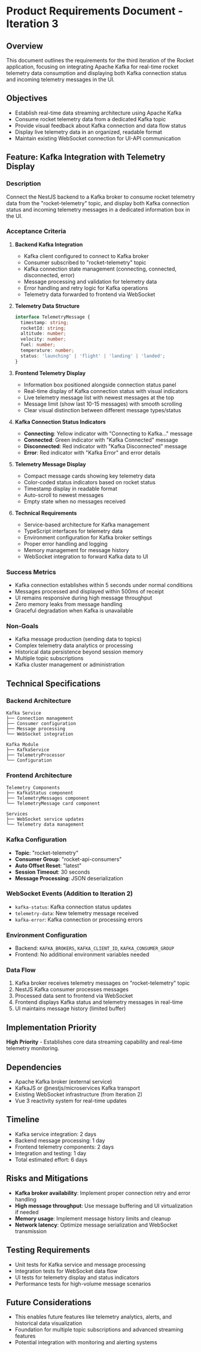 # Product Requirements Document - Iteration 3

## Overview
This document outlines the requirements for the third iteration of the Rocket application, focusing on integrating Apache Kafka for real-time rocket telemetry data consumption and displaying both Kafka connection status and incoming telemetry messages in the UI.

## Objectives
- Establish real-time data streaming architecture using Apache Kafka
- Consume rocket telemetry data from a dedicated Kafka topic
- Provide visual feedback about Kafka connection and data flow status
- Display live telemetry data in an organized, readable format
- Maintain existing WebSocket connection for UI-API communication

## Feature: Kafka Integration with Telemetry Display

### Description
Connect the NestJS backend to a Kafka broker to consume rocket telemetry data from the "rocket-telemetry" topic, and display both Kafka connection status and incoming telemetry messages in a dedicated information box in the UI.

### Acceptance Criteria

1. **Backend Kafka Integration**
   - Kafka client configured to connect to Kafka broker
   - Consumer subscribed to "rocket-telemetry" topic
   - Kafka connection state management (connecting, connected, disconnected, error)
   - Message processing and validation for telemetry data
   - Error handling and retry logic for Kafka operations
   - Telemetry data forwarded to frontend via WebSocket

2. **Telemetry Data Structure**
   ```typescript
   interface TelemetryMessage {
     timestamp: string;
     rocketId: string;
     altitude: number;
     velocity: number;
     fuel: number;
     temperature: number;
     status: 'launching' | 'flight' | 'landing' | 'landed';
   }
   ```

3. **Frontend Telemetry Display**
   - Information box positioned alongside connection status panel
   - Real-time display of Kafka connection status with visual indicators
   - Live telemetry message list with newest messages at the top
   - Message limit (show last 10-15 messages) with smooth scrolling
   - Clear visual distinction between different message types/status

4. **Kafka Connection Status Indicators**
   - **Connecting**: Yellow indicator with "Connecting to Kafka..." message
   - **Connected**: Green indicator with "Kafka Connected" message
   - **Disconnected**: Red indicator with "Kafka Disconnected" message  
   - **Error**: Red indicator with "Kafka Error" and error details

5. **Telemetry Message Display**
   - Compact message cards showing key telemetry data
   - Color-coded status indicators based on rocket status
   - Timestamp display in readable format
   - Auto-scroll to newest messages
   - Empty state when no messages received

6. **Technical Requirements**
   - Service-based architecture for Kafka management
   - TypeScript interfaces for telemetry data
   - Environment configuration for Kafka broker settings
   - Proper error handling and logging
   - Memory management for message history
   - WebSocket integration to forward Kafka data to UI

### Success Metrics
- Kafka connection establishes within 5 seconds under normal conditions
- Messages processed and displayed within 500ms of receipt
- UI remains responsive during high message throughput
- Zero memory leaks from message handling
- Graceful degradation when Kafka is unavailable

### Non-Goals
- Kafka message production (sending data to topics)
- Complex telemetry data analytics or processing
- Historical data persistence beyond session memory
- Multiple topic subscriptions
- Kafka cluster management or administration

## Technical Specifications

### Backend Architecture
```
Kafka Service
├── Connection management
├── Consumer configuration
├── Message processing
└── WebSocket integration

Kafka Module
├── KafkaService
├── TelemetryProcessor
└── Configuration
```

### Frontend Architecture
```
Telemetry Components
├── KafkaStatus component
├── TelemetryMessages component
└── TelemetryMessage card component

Services
├── WebSocket service updates
└── Telemetry data management
```

### Kafka Configuration
- **Topic**: "rocket-telemetry"
- **Consumer Group**: "rocket-api-consumers"
- **Auto Offset Reset**: "latest"
- **Session Timeout**: 30 seconds
- **Message Processing**: JSON deserialization

### WebSocket Events (Addition to Iteration 2)
- `kafka-status`: Kafka connection status updates
- `telemetry-data`: New telemetry message received
- `kafka-error`: Kafka connection or processing errors

### Environment Configuration
- Backend: `KAFKA_BROKERS`, `KAFKA_CLIENT_ID`, `KAFKA_CONSUMER_GROUP`
- Frontend: No additional environment variables needed

### Data Flow
1. Kafka broker receives telemetry messages on "rocket-telemetry" topic
2. NestJS Kafka consumer processes messages
3. Processed data sent to frontend via WebSocket
4. Frontend displays Kafka status and telemetry messages in real-time
5. UI maintains message history (limited buffer)

## Implementation Priority
**High Priority** - Establishes core data streaming capability and real-time telemetry monitoring.

## Dependencies
- Apache Kafka broker (external service)
- KafkaJS or @nestjs/microservices Kafka transport
- Existing WebSocket infrastructure (from Iteration 2)
- Vue 3 reactivity system for real-time updates

## Timeline
- Kafka service integration: 2 days
- Backend message processing: 1 day
- Frontend telemetry components: 2 days
- Integration and testing: 1 day
- Total estimated effort: 6 days

## Risks and Mitigations
- **Kafka broker availability**: Implement proper connection retry and error handling
- **High message throughput**: Use message buffering and UI virtualization if needed
- **Memory usage**: Implement message history limits and cleanup
- **Network latency**: Optimize message serialization and WebSocket transmission

## Testing Requirements
- Unit tests for Kafka service and message processing
- Integration tests for WebSocket data flow
- UI tests for telemetry display and status indicators
- Performance tests for high-volume message scenarios

## Future Considerations
- This enables future features like telemetry analytics, alerts, and historical data visualization
- Foundation for multiple topic subscriptions and advanced streaming features
- Potential integration with monitoring and alerting systems
